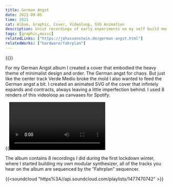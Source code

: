 ```yaml
---
title: German Angst
date: 2021-09-05
time: 2021
cat: Album, Graphic, Cover, Videoloop, SVG Animation
description: Uncut recordings of early experiments on my self build modular system for which I created an interactive SVG for a cover
tags: [graphic,music]
relatedLinks: ["https://johassenstein.de/german-angst.html"]
relatedWorks: ["hardware/fahrplan"]
---
```

{{<img german-angst>}}

For my German Angst album I created a cover that embodied the heavy theme of minimalist design and order. The German angst for chaos. But just like the center track Verde Medio broke the mold I also wanted to feed the German angst a bit. I created an animated SVG of the cover that infintely expands and contracts, always leaving a little imperfection behind. I used 8 renders of this videoloop as canvases for Spotify.

{{<video video>}}

The album contains 8 recordings I did during the first lockdown winter, where I started building my own modular synthesizer, all of the tracks you hear on the album are sequenced by the "Fahrplan" sequencer.

{{<soundcloud "https%3A//api.soundcloud.com/playlists/1477470742" >}}
